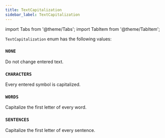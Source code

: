 ```yaml
---
title: TextCapitalization
sidebar_label: TextCapitalization
---
```

import Tabs from '@theme/Tabs';
import TabItem from '@theme/TabItem';

`TextCapitalization` enum has the following values:

### `NONE`

Do not change entered text.

### `CHARACTERS`

Every entered symbol is capitalized.

### `WORDS`

Capitalize the first letter of every word.

### `SENTENCES`

Capitalize the first letter of every sentence.
